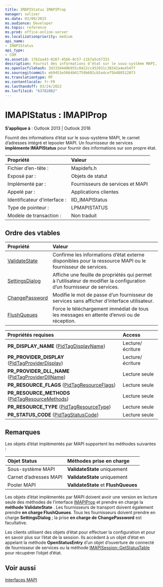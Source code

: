 ```yaml
---
title: IMAPIStatus IMAPIProp
manager: soliver
ms.date: 03/09/2015
ms.audience: Developer
ms.topic: reference
ms.prod: office-online-server
ms.localizationpriority: medium
api_name:
- IMAPIStatus
api_type:
- COM
ms.assetid: 17b2aa43-0267-45b6-8c57-11b7a5c67333
description: Fournit des informations d’état sur le sous-système MAPI, le carnet d’adresses intégré et lepooler MAPI.
ms.openlocfilehash: 3d333d440b955c0422cc452831c38342a4e454ff
ms.sourcegitcommit: eb9453e5664b01759b602cb5a4cef5b4885128f3
ms.translationtype: MT
ms.contentlocale: fr-FR
ms.lasthandoff: 03/24/2022
ms.locfileid: "63782082"
---
```

# <a name="imapistatus--imapiprop"></a>IMAPIStatus : IMAPIProp

  
  
**S’applique à** : Outlook 2013 | Outlook 2016 
  
Fournit des informations d’état sur le sous-système MAPI, le carnet d’adresses intégré et lepooler MAPI. Un fournisseur de services **implémente IMAPIStatus** pour fournir des informations sur son propre état. 
  
|Propriété |Valeur |
|:-----|:-----|
|Fichier d’en-tête :  <br/> |Mapidefs.h  <br/> |
|Exposé par :  <br/> |Objets de statut  <br/> |
|Implémenté par :  <br/> |Fournisseurs de services et MAPI  <br/> |
|Appelé par :  <br/> |Applications clientes  <br/> |
|Identificateur d’interface :  <br/> |IID_IMAPIStatus  <br/> |
|Type de pointeur :  <br/> |LPMAPISTATUS  <br/> |
|Modèle de transaction :  <br/> |Non traduit  <br/> |
   
## <a name="vtable-order"></a>Ordre des vtables

|Propriété |Valeur |
|:-----|:-----|
|[ValidateState](imapistatus-validatestate.md) <br/> |Confirme les informations d’état externe disponibles pour la ressource MAPI ou le fournisseur de services. |
|[SettingsDialog](imapistatus-settingsdialog.md) <br/> |Affiche une feuille de propriétés qui permet à l’utilisateur de modifier la configuration d’un fournisseur de services. |
|[ChangePassword](imapistatus-changepassword.md) <br/> |Modifie le mot de passe d’un fournisseur de services sans afficher d’interface utilisateur. |
|[FlushQueues](imapistatus-flushqueues.md) <br/> |Force le téléchargement immédiat de tous les messages en attente d’envoi ou de réception. |
   
|**Propriétés requises**|**Access**|
|:-----|:-----|
|**PR_DISPLAY_NAME** ([PidTagDisplayName](pidtagdisplayname-canonical-property.md))  <br/> |Lecture/écriture  <br/> |
|**PR_PROVIDER_DISPLAY** ([PidTagProviderDisplay](pidtagproviderdisplay-canonical-property.md))  <br/> |Lecture/écriture  <br/> |
|**PR_PROVIDER_DLL_NAME** ([PidTagProviderDllName](pidtagproviderdllname-canonical-property.md))  <br/> |Lecture seule  <br/> |
|**PR_RESOURCE_FLAGS** ([PidTagResourceFlags](pidtagresourceflags-canonical-property.md))  <br/> |Lecture seule  <br/> |
|**PR_RESOURCE_METHODS** ([PidTagResourceMethods](pidtagresourcemethods-canonical-property.md))  <br/> |Lecture seule  <br/> |
|**PR_RESOURCE_TYPE** ([PidTagResourceType](pidtagresourcetype-canonical-property.md))  <br/> |Lecture seule  <br/> |
|**PR_STATUS_CODE** ([PidTagStatusCode](pidtagstatuscode-canonical-property.md))  <br/> |Lecture seule  <br/> |
   
## <a name="remarks"></a>Remarques

Les objets d’état implémentés par MAPI supportent les méthodes suivantes :
  
|**Objet Status**|**Méthodes prise en charge**|
|:-----|:-----|
|Sous-système MAPI  <br/> |**ValidateState** uniquement  <br/> |
|Carnet d’adresses MAPI  <br/> |**ValidateState** uniquement  <br/> |
|Pooler MAPI  <br/> |**ValidateState** et **FlushQueues** <br/> |
   
Les objets d’état implémentés par MAPI doivent avoir une version en lecture seule des méthodes de l’interface [IMAPIProp](imapipropiunknown.md) et prendre en charge la **méthode ValidateState** . Les fournisseurs de transport doivent également prendre **en charge FlushQueues**. Tous les fournisseurs doivent prendre en charge **SettingsDialog** ; la prise **en charge de ChangePassword** est facultative. 
  
Les clients utilisent des objets d’état pour effectuer la configuration et pour en savoir plus sur l’état de la session. Ils accèdent à un objet d’état en appelant la méthode **OpenStatusEntry** d’un objet d’ouverture de connecté de fournisseur de services ou la méthode [IMAPISession::GetStatusTable](imapisession-getstatustable.md) pour récupérer l’objet d’état. 
  
## <a name="see-also"></a>Voir aussi



[Interfaces MAPI](mapi-interfaces.md)

